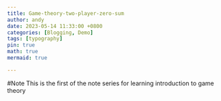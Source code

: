 ```yaml
---
title: Game-theory-two-player-zero-sum
author: andy
date: 2023-05-14 11:33:00 +0800
categories: [Blogging, Demo]
tags: [typography]
pin: true
math: true
mermaid: true

---
```


#Note
This is the first of the note series for learning introduction to game theory
